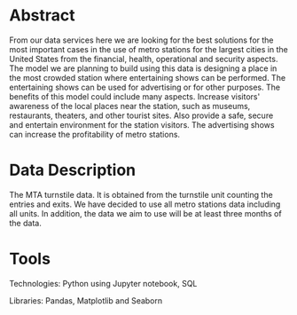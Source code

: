 # Abstract
From our data services here we are looking for the best solutions for the most important cases in the use of metro stations for the largest cities in the United States from the financial, health, operational and security aspects. The model we are planning to build using this data is designing a place in the most crowded station where entertaining shows can be performed. The entertaining shows can be used for advertising or for other purposes. 
The benefits of this model could include many aspects. Increase visitors' awareness of the local places near the station, such as museums, restaurants, theaters, and other tourist sites. Also provide a safe, secure and entertain environment for the station visitors. The advertising shows can increase the profitability of metro stations.


# Data Description
The MTA turnstile data. It is obtained from the turnstile unit counting the entries and exits. We have decided to use all metro stations data including all units. In addition, the data we aim to use will be at least three months of the data. 

# Tools
Technologies: Python using Jupyter notebook, SQL

Libraries: Pandas, Matplotlib and Seaborn
